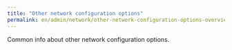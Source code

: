 ```yaml
---
title: "Other network configuration options"
permalink: en/admin/network/other-network-configuration-options-overview.html
---
```


Common info about other network configuration options.
